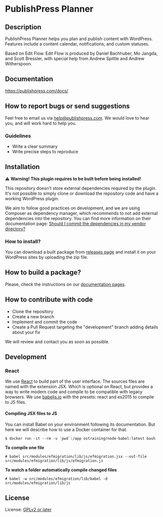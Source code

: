 # PublishPress Planner


## Description

PublishPress Planner helps you plan and publish content with WordPress. Features include a content calendar, notifications, and custom statuses.

Based on Edit Flow. Edit Flow is produced by Daniel Bachhuber, Mo Jangda, and Scott Bressler, with special help from Andrew Spittle and Andrew Witherspoon.

## Documentation

https://publishpress.com/docs/

## How to report bugs or send suggestions

Feel free to email us via [help@publishpress.com](mailto:help@publishpress.com). We would love to hear you, and will work hard to help you.

### Guidelines

* Write a clear summary
* Write precise steps to reproduce

## Installation

:warning: **Warning! This plugin requires to be built before being installed!**

This repository doesn't store external dependencies required by the plugin. It's not possible to simply clone or download the repository code and have a working WordPress plugin.

We aim to follow good practices on development, and we are using Composer as dependency manager, which recommends to not add external dependencies into the repository. You can find more information on their documentation page: [Should I commit the dependencies in my vendor directory?](https://getcomposer.org/doc/faqs/should-i-commit-the-dependencies-in-my-vendor-directory.md)

### How to install?

You can download a built package from [releases page](/releases/) and install it on your WordPress sites by uploading the zip file.

## How to build a package?

Please, check the instructions on our [documentation pages](https://publishpress.github.io/docs/deployment/building).

## How to contribute with code

* Clone the repository
* Create a new branch
* Implement and commit the code
* Create a Pull Request targeting the "development" branch adding details about your fix

We will review and contact you as soon as possible.

## Development

### React

We use [React](https://facebook.github.io/react/) to build part of the user interface.
The sources files are named with the extension JSX. Which is optional on React, but provides a way to write modern code and compile to be compatible with legacy browsers. We use [babeljs.io](babeljs.io) with the presets: react and es2015 to compile to JS files.

#### Compiling JSX files to JS

You can install Babel on your environment following its documentation. But here we will describe how to use a Docker container for that.

```
$ docker run -it --rm -v `pwd`:/app ostraining/node-babel:latest bash
```

**To compile one file**

```
# babel src/modules/efmigration/lib/js/efmigration.jsx --out-file src/modules/efmigration/lib/js/efmigration.js
```

**To watch a folder automatically compile changed files**

```
# babel -w src/modules/efmigration/lib/babel -d src/modules/efmigration/lib/js
```

## License

License: [GPLv2 or later](http://www.gnu.org/licenses/gpl-2.0.html)
